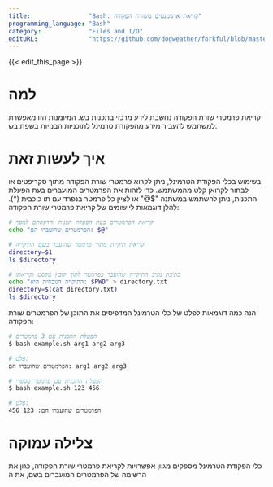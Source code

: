 ```yaml
---
title:                "Bash: קריאת ארגומנטים משורת הפקודה"
programming_language: "Bash"
category:             "Files and I/O"
editURL:              "https://github.com/dogweather/forkful/blob/master/content/he/bash/reading-command-line-arguments.md"
---
```


{{< edit_this_page >}}

# למה

קריאת פרמטרי שורת הפקודה נחשבת לידע מרכזי בתכנות בש. המיומנות הזו מאפשרת למשתמש להעביר מידע מהפקודת טרמינל לתוכניות הבנויות בשפת בש.

# איך לעשות זאת

בשימוש בכלי הפקודת הטרמינל, ניתן לקרוא פרמטרי שורת הפקודה מתוך סקריפטים או לבחור לקרואן קלט מהמשתמש. כדי לזהות את הפרמטרים המועברים בעת הפעלת התכנית, ניתן להשתמש במשתנה "$@" או לציין כל פרמטר בנפרד עם תו כוכבית (*). להלן דוגמאות ליישומים של קריאת פרמטרי שורת הפקודה:

```bash
# קריאת הפרמטרים בעת הפעלת תכנית והדפסתם למסך
echo "הפרמטרים שהועברו הם: $@"

# קריאת תיקיות מתוך פרמטר שהועבר בשם התיקייה
directory=$1
ls $directory

# כתיבת נתיב התיקייה שהועבר כפרמטר לתוך קובץ טקסט וקריאתו
echo "התיקייה הנוכחית היא: $PWD" > directory.txt
directory=$(cat directory.txt)
ls $directory
```

הנה כמה דוגמאות לפלט של כלי הטרמינל המדפיסים את התוכן של הפרמטרים שורת הפקודה:

```bash
# הפעלת התכנית עם 3 פרמטרים
$ bash example.sh arg1 arg2 arg3

# פלט:
הפרמטרים שהועברו הם: arg1 arg2 arg3

# הפעלת התכנית עם פרמטר מספרי
$ bash example.sh 123 456

# פלט:
הפרמטרים שהועברו הם: 123 456
```

# צלילה עמוקה

כלי הפקודת הטרמינל מספקים מגוון אפשרויות לקריאת פרמטרי שורת הפקודה, כגון את הרשימה של הפרמטרים המועברים בשם, את ה